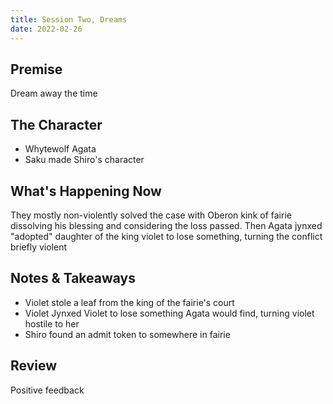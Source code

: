 ```yaml
---
title: Session Two, Dreams
date: 2022-02-26
---
```


## Premise
Dream away the time

## The Character
- Whytewolf Agata
- Saku made Shiro's character

## What's Happening Now
They mostly non-violently solved the case with Oberon kink of fairie dissolving his blessing and considering the loss passed.
Then Agata jynxed "adopted" daughter of the king violet to lose something, turning the conflict briefly violent

## Notes & Takeaways
- Violet stole a leaf from the king of the fairie's court
- Violet Jynxed Violet to lose something Agata would find, turning violet hostile to her
- Shiro found an admit token to somewhere in fairie

## Review
Positive feedback
